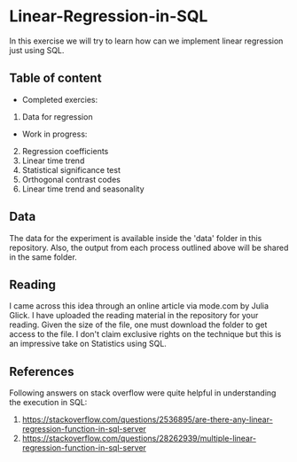 # Linear-Regression-in-SQL
In this exercise we will try to learn how can we implement linear regression just using SQL.


## Table of content
- Completed exercies:
1. Data for regression

- Work in progress:
2. Regression coefficients
3. Linear time trend
4. Statistical significance test
5. Orthogonal contrast codes
6. Linear time trend and seasonality


## Data
The data for the experiment is available inside the 'data' folder in this repository. Also, the output from each process outlined above will be shared in the same folder.


## Reading
I came across this idea through an online article via mode.com by Julia Glick. I have uploaded the reading material in the repository for your reading. Given the size of the file, one must download the folder to get access to the file. I don't claim exclusive rights on the technique but this is an impressive take on Statistics using SQL.


## References
Following answers on stack overflow were quite helpful in understanding the execution in SQL:
1. https://stackoverflow.com/questions/2536895/are-there-any-linear-regression-function-in-sql-server
2. https://stackoverflow.com/questions/28262939/multiple-linear-regression-function-in-sql-server
